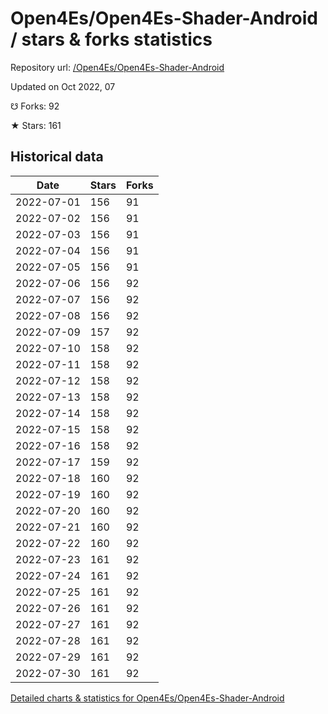 # Open4Es/Open4Es-Shader-Android / stars & forks statistics

Repository url: [/Open4Es/Open4Es-Shader-Android](https://github.com/Open4Es/Open4Es-Shader-Android)

Updated on Oct 2022, 07

☋ Forks: 92

★ Stars: 161

## Historical data
| Date | Stars | Forks |
|------|-------|-------|
| 2022-07-01 | 156 | 91 | 
| 2022-07-02 | 156 | 91 | 
| 2022-07-03 | 156 | 91 | 
| 2022-07-04 | 156 | 91 | 
| 2022-07-05 | 156 | 91 | 
| 2022-07-06 | 156 | 92 | 
| 2022-07-07 | 156 | 92 | 
| 2022-07-08 | 156 | 92 | 
| 2022-07-09 | 157 | 92 | 
| 2022-07-10 | 158 | 92 | 
| 2022-07-11 | 158 | 92 | 
| 2022-07-12 | 158 | 92 | 
| 2022-07-13 | 158 | 92 | 
| 2022-07-14 | 158 | 92 | 
| 2022-07-15 | 158 | 92 | 
| 2022-07-16 | 158 | 92 | 
| 2022-07-17 | 159 | 92 | 
| 2022-07-18 | 160 | 92 | 
| 2022-07-19 | 160 | 92 | 
| 2022-07-20 | 160 | 92 | 
| 2022-07-21 | 160 | 92 | 
| 2022-07-22 | 160 | 92 | 
| 2022-07-23 | 161 | 92 | 
| 2022-07-24 | 161 | 92 | 
| 2022-07-25 | 161 | 92 | 
| 2022-07-26 | 161 | 92 | 
| 2022-07-27 | 161 | 92 | 
| 2022-07-28 | 161 | 92 | 
| 2022-07-29 | 161 | 92 | 
| 2022-07-30 | 161 | 92 | 


[Detailed charts & statistics for Open4Es/Open4Es-Shader-Android](https://reviewgithub.com/rep/Open4Es/Open4Es-Shader-Android)
